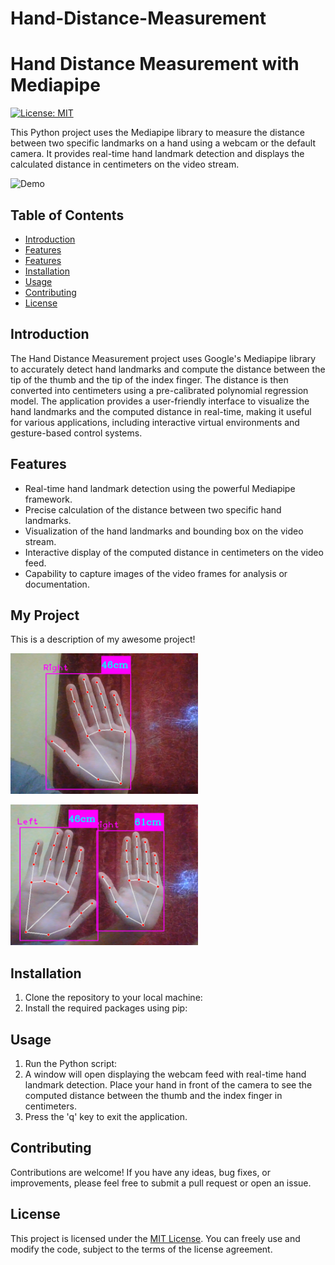 # Hand-Distance-Measurement
# Hand Distance Measurement with Mediapipe

[![License: MIT](https://img.shields.io/badge/License-MIT-blue.svg)](https://opensource.org/licenses/MIT)

This Python project uses the Mediapipe library to measure the distance between two specific landmarks on a hand using a webcam or the default camera. It provides real-time hand landmark detection and displays the calculated distance in centimeters on the video stream.

![Demo](demo.gif)

## Table of Contents
- [Introduction](#introduction)
- [Features](#features)
- [Features](#MyProject)
- [Installation](#installation)
- [Usage](#usage)
- [Contributing](#contributing)
- [License](#license)

## Introduction

The Hand Distance Measurement project uses Google's Mediapipe library to accurately detect hand landmarks and compute the distance between the tip of the thumb and the tip of the index finger. The distance is then converted into centimeters using a pre-calibrated polynomial regression model. The application provides a user-friendly interface to visualize the hand landmarks and the computed distance in real-time, making it useful for various applications, including interactive virtual environments and gesture-based control systems.

## Features

- Real-time hand landmark detection using the powerful Mediapipe framework.
- Precise calculation of the distance between two specific hand landmarks.
- Visualization of the hand landmarks and bounding box on the video stream.
- Interactive display of the computed distance in centimeters on the video feed.
- Capability to capture images of the video frames for analysis or documentation.
## My Project
 This is a description of my awesome project!

 
 <img
  src="one_hand_1.png"
  alt="Alt text"
  title="Optional title"
  style="display: inline-block; margin: 0 auto; max-width: 300px">

  <img
  src="two_hand.png"
  alt="Alt text"
  title="Optional title"
  style="display: inline-block; margin: 0 auto; max-width: 300px">

## Installation

1. Clone the repository to your local machine:
2. Install the required packages using pip:
## Usage

1. Run the Python script:
2. A window will open displaying the webcam feed with real-time hand landmark detection. Place your hand in front of the camera to see the computed distance between the thumb and the index finger in centimeters.
3. Press the 'q' key to exit the application.

## Contributing

Contributions are welcome! If you have any ideas, bug fixes, or improvements, please feel free to submit a pull request or open an issue.

## License

This project is licensed under the [MIT License](LICENSE). You can freely use and modify the code, subject to the terms of the license agreement.

